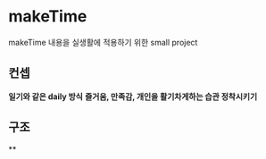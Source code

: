 # makeTime

makeTime 내용을 실생활에 적용하기 위한 small project

## 컨셉

**일기와 같은 daily 방식**
**즐거움, 만족감, 개인을 활기차게하는 습관 정착시키기**

## 구조

** 

<!--stackedit_data:
eyJoaXN0b3J5IjpbLTEyNTYxMTQzNjJdfQ==
-->